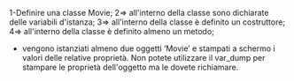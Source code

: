 1-Definire una classe Movie;
2=> all'interno della classe sono dichiarate delle variabili d'istanza;
3=> all'interno della classe è definito un costruttore;
4=> all'interno della classe è definito almeno un metodo;

- vengono istanziati almeno due oggetti ‘Movie’ e stampati a schermo i valori delle relative proprietà. Non potete utilizzare il var_dump per stampare le proprietà dell'oggetto ma le dovete richiamare.
